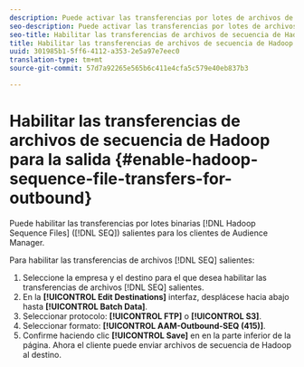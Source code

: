 ```yaml
---
description: Puede activar las transferencias por lotes de archivos de secuencias de Hadoop binarios (SEQ) salientes para los clientes de Audience Manager.
seo-description: Puede activar las transferencias por lotes de archivos de secuencias de Hadoop binarios (SEQ) salientes para los clientes de Audience Manager.
seo-title: Habilitar las transferencias de archivos de secuencia de Hadoop para la salida
title: Habilitar las transferencias de archivos de secuencia de Hadoop para la salida
uuid: 301985b1-5ff6-4112-a353-2e5a97e7eec0
translation-type: tm+mt
source-git-commit: 57d7a92265e565b6c411e4cfa5c579e40eb837b3

---
```



# Habilitar las transferencias de archivos de secuencia de Hadoop para la salida {#enable-hadoop-sequence-file-transfers-for-outbound}

Puede habilitar las transferencias por lotes binarias [!DNL Hadoop Sequence Files] ([!DNL SEQ]) salientes para los clientes de Audience Manager.

<!-- REMOVED FROM PUBLIC DOCS: The advantages of using [!DNL Hadoop SEQ] files are listed in the [public documentation](https://marketing.adobe.com/resources/help/en_US/aam/outbound-seq-files.html). -->

Para habilitar las transferencias de archivos [!DNL SEQ] salientes:

1. Seleccione la empresa y el destino para el que desea habilitar las transferencias de archivos [!DNL SEQ] salientes.
1. En la **[!UICONTROL Edit Destinations]** interfaz, desplácese hacia abajo hasta **[!UICONTROL Batch Data]**.
1. Seleccionar protocolo: **[!UICONTROL FTP]** o **[!UICONTROL S3]**.
1. Seleccionar formato: **[!UICONTROL AAM-Outbound-SEQ (415)]**.
1. Confirme haciendo clic **[!UICONTROL Save]** en en la parte inferior de la página. Ahora el cliente puede enviar archivos de secuencia de Hadoop al destino.